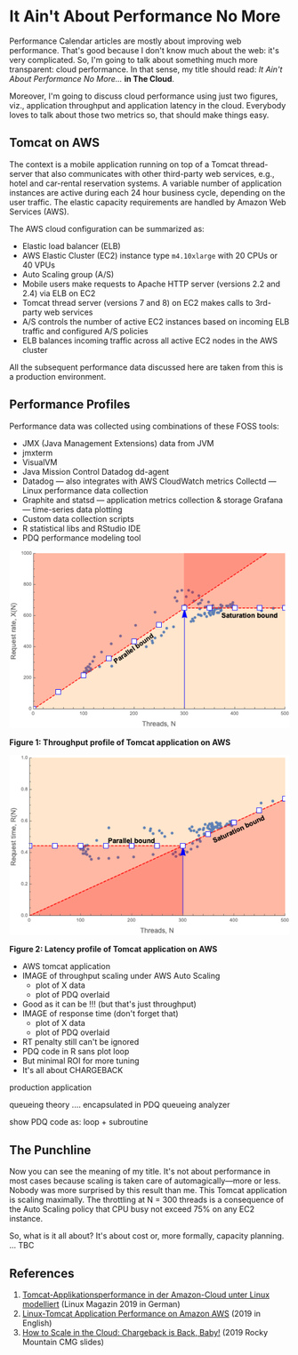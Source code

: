 # It Ain't About Performance No More


Performance Calendar articles are mostly about improving web performance. 
That's good because I don't know much about the web: it's very complicated. 
So, I'm going to talk about something much more transparent: cloud performance. 
In that sense, my title should read: *It Ain't About Performance No More...* **in The Cloud**.

Moreover, I'm going to discuss cloud performance using just two figures, viz., 
application throughput and application latency in the cloud. 
Everybody loves to talk about those two metrics so, that should make things easy.


## Tomcat on AWS
The context is a mobile application running on top of a Tomcat thread-server that also 
communicates with other third-party web services, e.g., hotel and car-rental reservation systems. 
A variable number of application instances are active during each 24 hour business cycle, depending 
on the user traffic. The elastic capacity requirements are handled by Amazon Web Services (AWS). 

The AWS cloud configuration can be summarized as:

  * Elastic load balancer (ELB)
  * AWS Elastic Cluster (EC2) instance type `m4.10xlarge` with 20 CPUs or 40 VPUs 
  * Auto Scaling group (A/S)
  * Mobile users make requests to Apache HTTP server (versions 2.2 and 2.4) via ELB on EC2
  * Tomcat thread server (versions 7 and 8) on EC2 makes calls to 3rd-party web services
  * A/S controls the number of active EC2 instances based on incoming ELB traffic and configured A/S policies
  * ELB balances incoming traffic across all active EC2 nodes in the AWS cluster

All the subsequent performance data discussed here are taken from this is a production environment. 




## Performance Profiles

Performance data was collected using combinations of these FOSS tools:

  * JMX (Java Management Extensions) data from JVM
  * jmxterm
  * VisualVM
  * Java Mission Control Datadog dd-agent
  * Datadog — also integrates with AWS CloudWatch metrics Collectd — Linux performance data collection
  * Graphite and statsd — application metrics collection & storage Grafana — time-series data plotting
  * Custom data collection scripts
  * R statistical libs and RStudio IDE
  * PDQ performance modeling tool 



![Figure 1](fig1.png)  
<figcaption><b>Figure 1: Throughput profile of Tomcat application  on AWS</b></figcaption>



![](fig2.png) 
<figcaption><b>Figure 2: Latency profile of Tomcat application  on AWS</b></figcaption>


  * AWS tomcat application
  * IMAGE of throughput scaling under AWS Auto Scaling 
      * plot of X data
      * plot of PDQ overlaid
  * Good as it can be !!! (but that's just throughput)
  * IMAGE of response time (don't forget that)
      * plot of X data
      * plot of PDQ overlaid
  * RT penalty still can't be ignored
  * PDQ code in R sans plot loop
  * But minimal ROI for more tuning
  * It's all about CHARGEBACK 

production application 

queueing theory .... encapsulated in PDQ queueing analyzer

show PDQ code as: loop + subroutine


## The Punchline

Now you can see the meaning of my title. It's not about performance in most cases because 
scaling is taken care of automagically&mdash;more or less. Nobody was more surprised by this 
result than me. This Tomcat application is scaling maximally. The throttling at N = 300 threads 
is a consequence of the Auto Scaling policy that CPU busy not exceed 75% on any EC2 instance. 

So, what is it all about? It's about cost or, more formally, capacity planning. 
... TBC


  
## References
  1. [Tomcat-Applikationsperformance in der Amazon-Cloud unter Linux modelliert](https://www.linux-magazin.de/ausgaben/2019/02/aws-performance/) (Linux Magazin 2019 in German)
  1. [Linux-Tomcat Application Performance on Amazon AWS](https://arxiv.org/abs/1811.12341) (2019 in English)
  1. [How to Scale in the Cloud: Chargeback is Back, Baby!](https://speakerdeck.com/drqz/how-to-scale-in-the-cloud-chargeback-is-back-baby) (2019 Rocky Mountain CMG slides)





